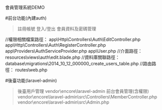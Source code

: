 會員管理系統DEMO

#前台功能(內建auth)
>註冊帳號
>登入/登出
>會員資料及密碼管理

//權限相關檔案路徑：
app\Http\Controllers\Auth\EditController.php
app\Http\Controllers\Auth\RegisterController.php
app\Providers\AuthServiceProvider.php
app\User.php
//介面路徑：
resources\views\auth\edit.blade.php
//資料庫關聯路徑：
database\migrations\2014_10_12_000000_create_users_table.php
//路由路徑：
routes\web.php

#後臺功能(laravel-admin)
>後臺用戶管理
vendor\encore\laravel-admin
>前台會員管理(含權限)
vendor\encore\laravel-admin\src\Controllers\MemberController.php
vendor\encore\laravel-admin\src\Admin.php
